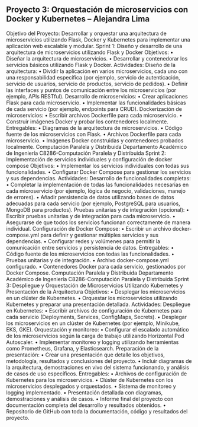 ## Proyecto 3: Orquestación de microservicios con Docker y Kubernetes – Alejandra Lima 
Objetivo del Proyecto: 
Desarrollar y orquestar una arquitectura de microservicios utilizando Flask, Docker y Kubernetes 
para implementar una aplicación web escalable y modular. 
Sprint 1: Diseño y desarrollo de una arquitectura de microservicios utilizando Flask y Docker 
Objetivos: 
• Diseñar la arquitectura de microservicios. 
• Desarrollar y contenedorar los servicios básicos utilizando Flask y Docker. 
Actividades: 
Diseño de la arquitectura: 
• Dividir la aplicación en varios microservicios, cada uno con una responsabilidad específica 
(por ejemplo, servicio de autenticación, servicio de usuarios, servicio de productos, servicio 
de pedidos). 
• Definir las interfaces y puntos de comunicación entre los microservicios (por ejemplo, APIs 
RESTful). 
Desarrollo de microservicios: 
• Crear aplicaciones Flask para cada microservicio. 
• Implementar las funcionalidades básicas de cada servicio (por ejemplo, endpoints para 
CRUD). 
Dockerización de microservicios: 
• Escribir archivos Dockerfile para cada microservicio. 
• Construir imágenes Docker y probar los contenedores localmente. 
Entregables: 
• Diagramas de la arquitectura de microservicios. 
• Código fuente de los microservicios con Flask. 
• Archivos Dockerfile para cada microservicio. 
• Imágenes Docker construidas y contenedores probados localmente. 
Computación Paralela y Distribuida 
Departamento Académico de Ingeniería 
C8286-Computación Paralela y Distribuida 
Sprint 2: Implementación de servicios individuales y configuración de docker compose 
Objetivos: 
• Implementar los servicios individuales con todas sus funcionalidades. 
• Configurar Docker Compose para gestionar los servicios y sus dependencias. 
Actividades: 
Desarrollo de funcionalidades completas: 
• Completar la implementación de todas las funcionalidades necesarias en cada microservicio 
(por ejemplo, lógica de negocio, validaciones, manejo de errores). 
• Añadir persistencia de datos utilizando bases de datos adecuadas para cada servicio (por 
ejemplo, PostgreSQL para usuarios, MongoDB para productos). 
Pruebas unitarias y de integración (opcional): 
• Escribir pruebas unitarias y de integración para cada microservicio. 
• Asegurarse de que todos los servicios funcionan correctamente de manera individual. 
Configuración de Docker Compose: 
• Escribir un archivo docker-compose.yml para definir y gestionar múltiples servicios y sus 
dependencias. 
• Configurar redes y volúmenes para permitir la comunicación entre servicios y persistencia de 
datos. 
Entregables: 
• Código fuente de los microservicios con todas las funcionalidades. 
• Pruebas unitarias y de integración. 
• Archivo docker-compose.yml configurado. 
• Contenedores Docker para cada servicio, gestionados por Docker Compose. 
Computación Paralela y Distribuida 
Departamento Académico de Ingeniería 
C8286-Computación Paralela y Distribuida 
Sprint 3: Despliegue y Orquestación de Microservicios Utilizando Kubernetes y Presentación de la 
Arquitectura 
Objetivos: 
• Desplegar los microservicios en un clúster de Kubernetes. 
• Orquestar los microservicios utilizando Kubernetes y preparar una presentación detallada. 
Actividades: 
Despliegue en Kubernetes: 
• Escribir archivos de configuración de Kubernetes para cada servicio (Deployments, Services, 
ConfigMaps, Secrets). 
• Desplegar los microservicios en un clúster de Kubernetes (por ejemplo, Minikube, EKS, GKE). 
Orquestación y monitoreo: 
• Configurar el escalado automático de los microservicios según la carga de trabajo utilizando 
Horizontal Pod Autoscaler. 
• Implementar monitoreo y logging utilizando herramientas como Prometheus, Grafana, y 
Elasticsearch. 
Preparación de la presentación: 
• Crear una presentación que detalle los objetivos, metodología, resultados y conclusiones del 
proyecto. 
• Incluir diagramas de la arquitectura, demostraciones en vivo del sistema funcionando, y 
análisis de casos de uso específicos. 
Entregables: 
• Archivos de configuración de Kubernetes para los microservicios. 
• Clúster de Kubernetes con los microservicios desplegados y orquestados. 
• Sistema de monitoreo y logging implementado. 
• Presentación detallada con diagramas, demostraciones y análisis de casos. 
• Informe final del proyecto con documentación completa del desarrollo y resultados 
obtenidos. 
• Repositorio de GitHub con toda la documentación, código y resultados del proyecto. 
